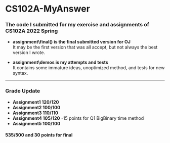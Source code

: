 # CS102A-MyAnswer
### The code I submitted for my exercise and assignments of CS102A 2022 Spring

* **assignment\final() is the final submitted version for OJ**  
It may be the first version that was all accept, but not always the best version I wrote.

* **assignment\demos is my attempts and tests**  
It contains some immature ideas, unoptimized method, and tests for new syntax.


* * *

### Grade Update

* **Assignment1 120/120**
* **Assignment2 100/100**
* **Assignment3 110/110**
* **Assignment4 105/120** 
  -15 points for Q1 BigBinary time method
* **Assignment5 100/100**

#### **535/500 and 30 points for final**
